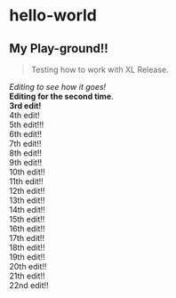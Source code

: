 # hello-world
## My Play-ground!!

> Testing how to work with XL Release.

*Editing to see how it goes!*  
__Editing for the second time__.    
**3rd edit!**    
4th edit!  
5th edit!!!  
6th edit!!  
7th edit!!  
8th edit!!  
9th edit!!  
10th edit!!  
11th edit!!  
12th edit!!  
13th edit!!  
14th edit!!  
15th edit!!  
16th edit!!  
17th edit!!  
18th edit!!  
19th edit!!  
20th edit!!  
21th edit!!  
22nd edit!!
